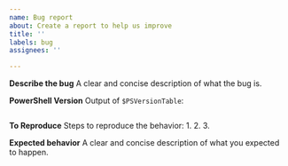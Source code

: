 ```yaml
---
name: Bug report
about: Create a report to help us improve
title: ''
labels: bug
assignees: ''

---
```


**Describe the bug**
A clear and concise description of what the bug is.

**PowerShell Version**
Output of `$PSVersionTable`:
```powershell
```

**To Reproduce**
Steps to reproduce the behavior:
1. 
2. 
3. 

**Expected behavior**
A clear and concise description of what you expected to happen.
